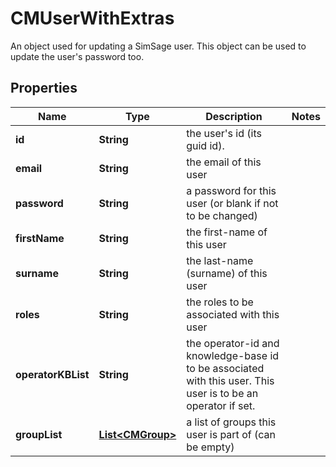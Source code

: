 

# CMUserWithExtras

An object used for updating a SimSage user.  This object can be used to update the user's password too.

## Properties

| Name | Type | Description | Notes |
|------------ | ------------- | ------------- | -------------|
|**id** | **String** | the user&#39;s id (its guid id). |  |
|**email** | **String** | the email of this user |  |
|**password** | **String** | a password for this user (or blank if not to be changed) |  |
|**firstName** | **String** | the first-name of this user |  |
|**surname** | **String** | the last-name (surname) of this user |  |
|**roles** | **String** | the roles to be associated with this user |  |
|**operatorKBList** | **String** | the operator-id and knowledge-base id to be associated with this user.  This user is to be an operator if set. |  |
|**groupList** | [**List&lt;CMGroup&gt;**](CMGroup.md) | a list of groups this user is part of (can be empty) |  |



